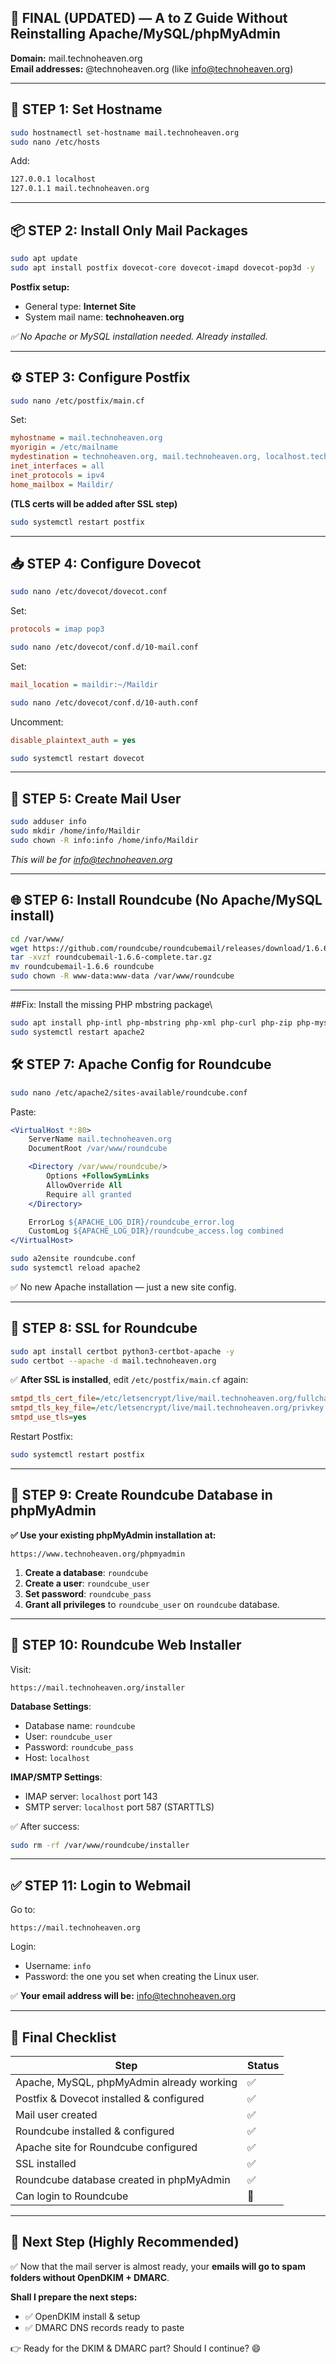 
## 🚀 FINAL (UPDATED) — A to Z Guide Without Reinstalling Apache/MySQL/phpMyAdmin

**Domain:** mail.technoheaven.org  
**Email addresses:** @technoheaven.org (like info@technoheaven.org)

---

## 🔧 STEP 1: Set Hostname

```bash
sudo hostnamectl set-hostname mail.technoheaven.org
sudo nano /etc/hosts
```

Add:
```bash
127.0.0.1 localhost
127.0.1.1 mail.technoheaven.org
```

---

## 📦 STEP 2: Install Only Mail Packages

```bash
sudo apt update
sudo apt install postfix dovecot-core dovecot-imapd dovecot-pop3d -y
```

**Postfix setup:**
- General type: **Internet Site**
- System mail name: **technoheaven.org**

*✅ No Apache or MySQL installation needed. Already installed.*

---

## ⚙️ STEP 3: Configure Postfix

```bash
sudo nano /etc/postfix/main.cf
```

Set:
```ini
myhostname = mail.technoheaven.org
myorigin = /etc/mailname
mydestination = technoheaven.org, mail.technoheaven.org, localhost.technoheaven.org, localhost
inet_interfaces = all
inet_protocols = ipv4
home_mailbox = Maildir/
```

**(TLS certs will be added after SSL step)**

```bash
sudo systemctl restart postfix
```

---

## 📥 STEP 4: Configure Dovecot

```bash
sudo nano /etc/dovecot/dovecot.conf
```

Set:
```ini
protocols = imap pop3
```

```bash
sudo nano /etc/dovecot/conf.d/10-mail.conf
```

Set:
```ini
mail_location = maildir:~/Maildir
```

```bash
sudo nano /etc/dovecot/conf.d/10-auth.conf
```

Uncomment:
```ini
disable_plaintext_auth = yes
```

```bash
sudo systemctl restart dovecot
```

---

## 👤 STEP 5: Create Mail User

```bash
sudo adduser info
sudo mkdir /home/info/Maildir
sudo chown -R info:info /home/info/Maildir
```

*This will be for info@technoheaven.org*

---

## 🌐 STEP 6: Install Roundcube (No Apache/MySQL install)

```bash
cd /var/www/
wget https://github.com/roundcube/roundcubemail/releases/download/1.6.6/roundcubemail-1.6.6-complete.tar.gz
tar -xvzf roundcubemail-1.6.6-complete.tar.gz
mv roundcubemail-1.6.6 roundcube
sudo chown -R www-data:www-data /var/www/roundcube
```

---
##Fix: Install the missing PHP mbstring package\

```bash
sudo apt install php-intl php-mbstring php-xml php-curl php-zip php-mysql -y
sudo systemctl restart apache2


```




## 🛠️ STEP 7: Apache Config for Roundcube

```bash
sudo nano /etc/apache2/sites-available/roundcube.conf
```

Paste:
```apache
<VirtualHost *:80>
    ServerName mail.technoheaven.org
    DocumentRoot /var/www/roundcube

    <Directory /var/www/roundcube/>
        Options +FollowSymLinks
        AllowOverride All
        Require all granted
    </Directory>

    ErrorLog ${APACHE_LOG_DIR}/roundcube_error.log
    CustomLog ${APACHE_LOG_DIR}/roundcube_access.log combined
</VirtualHost>
```

```bash
sudo a2ensite roundcube.conf
sudo systemctl reload apache2
```

✅ No new Apache installation — just a new site config.

---

## 🔐 STEP 8: SSL for Roundcube

```bash
sudo apt install certbot python3-certbot-apache -y
sudo certbot --apache -d mail.technoheaven.org
```

✅ **After SSL is installed**, edit `/etc/postfix/main.cf` again:

```ini
smtpd_tls_cert_file=/etc/letsencrypt/live/mail.technoheaven.org/fullchain.pem
smtpd_tls_key_file=/etc/letsencrypt/live/mail.technoheaven.org/privkey.pem
smtpd_use_tls=yes
```

Restart Postfix:
```bash
sudo systemctl restart postfix
```

---

## 🧩 STEP 9: Create Roundcube Database in phpMyAdmin

**✅ Use your existing phpMyAdmin installation at:**
```text
https://www.technoheaven.org/phpmyadmin
```

1. **Create a database**: `roundcube`
2. **Create a user**: `roundcube_user`  
3. **Set password**: `roundcube_pass`  
4. **Grant all privileges** to `roundcube_user` on `roundcube` database.

---

## 🧱 STEP 10: Roundcube Web Installer

Visit:
```text
https://mail.technoheaven.org/installer
```

**Database Settings**:
- Database name: `roundcube`
- User: `roundcube_user`
- Password: `roundcube_pass`
- Host: `localhost`

**IMAP/SMTP Settings**:
- IMAP server: `localhost` port 143
- SMTP server: `localhost` port 587 (STARTTLS)

✅ After success:
```bash
sudo rm -rf /var/www/roundcube/installer
```

---

## ✅ STEP 11: Login to Webmail

Go to:
```text
https://mail.technoheaven.org
```

Login:
- Username: `info`
- Password: the one you set when creating the Linux user.

✅ **Your email address will be:** info@technoheaven.org

---

## 📝 Final Checklist

| Step | Status |
|------|--------|
| Apache, MySQL, phpMyAdmin already working | ✅ |
| Postfix & Dovecot installed & configured | ✅ |
| Mail user created | ✅ |
| Roundcube installed & configured | ✅ |
| Apache site for Roundcube configured | ✅ |
| SSL installed | ✅ |
| Roundcube database created in phpMyAdmin | ✅ |
| Can login to Roundcube | 🔲 |

---

## 🚀 Next Step (Highly Recommended)

✅ Now that the mail server is almost ready, your **emails will go to spam folders without OpenDKIM + DMARC**.

**Shall I prepare the next steps:**
- ✅ OpenDKIM install & setup
- ✅ DMARC DNS records ready to paste

👉 Ready for the DKIM & DMARC part? Should I continue? 😄
